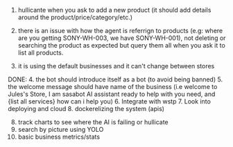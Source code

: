 1. hullicante when you ask to add a new product (it should add details around the product/price/category/etc.)
2. there is an issue with how the agent is referrign to products (e.g: where are you getting SONY-WH-003, we have SONY-WH-001), not deleting or searching the product as expected but query them all when you ask it to list all products. 

3. it is using the default businesses and it can't change between stores 

DONE: 4. the bot should introduce itself as a bot (to avoid being banned)
5. the welcome message should have name of the business (i.e welcome to Jules's Store, I am sasabot AI assistant ready to help with you need, and {list all services} how can i help you)
6. Integrate with wstp
7. Look into deploying and cloud
8. dockerelizing the system (apis)


8. track charts to see where the AI is failing or hullicate
9. search by picture using YOLO
10. basic business metrics/stats